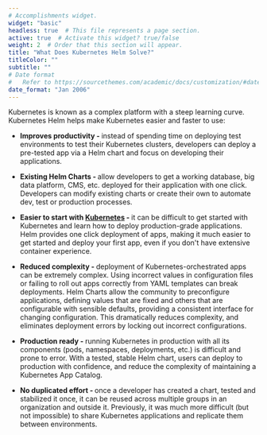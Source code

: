 ```yaml
---
# Accomplishments widget.
widget: "basic"  
headless: true  # This file represents a page section.
active: true  # Activate this widget? true/false
weight: 2  # Order that this section will appear.
title: "What Does Kubernetes Helm Solve?"
titleColor: ""
subtitle: ""
# Date format
#   Refer to https://sourcethemes.com/academic/docs/customization/#date-format
date_format: "Jan 2006"
---
```





Kubernetes is known as a complex platform with a steep learning curve. Kubernetes Helm helps make Kubernetes easier and faster to use:

* <strong>Improves productivity - </strong>instead of spending time on deploying test environments to test their Kubernetes clusters, developers can deploy a pre-tested app via a Helm chart and focus on developing their applications.

* <strong>Existing Helm Charts - </strong>allow developers to get a working database, big data platform, CMS, etc. deployed for their application with one click. Developers can modify existing charts or create their own to automate dev, test or production processes.

* <strong>Easier to start with [Kubernetes](/display/containers/Kubernetes+101) - </strong>it can be difficult to get started with Kubernetes and learn how to deploy production-grade applications. Helm provides one click deployment of apps, making it much easier to get started and deploy your first app, even if you don't have extensive container experience.

* <strong>Reduced complexity - </strong>deployment of Kubernetes-orchestrated apps can be extremely complex. Using incorrect values in configuration files or failing to roll out apps correctly from YAML templates can break deployments. Helm Charts allow the community to preconfigure applications, defining values that are fixed and others that are configurable with sensible defaults, providing a consistent interface for changing configuration. This dramatically reduces complexity, and eliminates deployment errors by locking out incorrect configurations.
 
* <strong>Production ready - </strong>running Kubernetes in production with all its components (pods, namespaces, deployments, etc.) is difficult and prone to error. With a tested, stable Helm chart, users can deploy to production with confidence, and reduce the complexity of maintaining a Kubernetes App Catalog.

* <strong>No duplicated effort - </strong>once a developer has created a chart, tested and stabilized it once, it can be reused across multiple groups in an organization and outside it. Previously, it was much more difficult (but not impossible) to share Kubernetes applications and replicate them between environments. 



